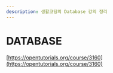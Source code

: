 ```yaml
---
description: 생활코딩의 Database 강의 정리
---
```


# DATABASE

[https://opentutorials.org/course/3160](https://opentutorials.org/course/3160)
